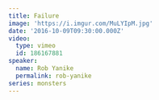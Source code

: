 ```yaml
---
title: Failure
image: 'https://i.imgur.com/MuLYIpM.jpg'
date: '2016-10-09T09:30:00.000Z'
video:
  type: vimeo
  id: 186167881
speaker:
  name: Rob Yanike
  permalink: rob-yanike
series: monsters
---
```


